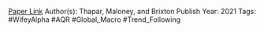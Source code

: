 
[Paper Link](https://www.aqr.com/Insights/Research/White-Papers/When-Stock-Bond-Diversification-Fails)
Author(s): Thapar, Maloney, and Brixton
Publish Year: 2021
Tags: #WifeyAlpha #AQR #Global_Macro #Trend_Following 
